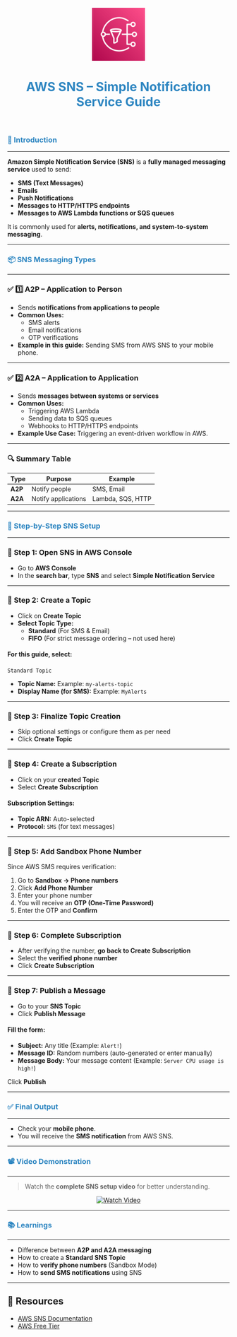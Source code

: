 <p align="center">
  <img src="screenshots/sns-logo.png" width="120"/>
</p>

<h1 align="center" style="color:#2E86C1;">AWS SNS – Simple Notification Service Guide</h1>
</br>

<h3 align="left" style="color:#2E86C1;">📝 Introduction</h3>

---

**Amazon Simple Notification Service (SNS)** is a **fully managed messaging service** used to send:

- **SMS (Text Messages)**
- **Emails**
- **Push Notifications**
- **Messages to HTTP/HTTPS endpoints**
- **Messages to AWS Lambda functions or SQS queues**

It is commonly used for **alerts, notifications, and system-to-system messaging**.

---

<h3 align="left" style="color:#2E86C1;">📦 SNS Messaging Types</h3>

---

### ✅ **1️⃣ A2P – Application to Person**

- Sends **notifications from applications to people**  
- **Common Uses:**
  - SMS alerts  
  - Email notifications  
  - OTP verifications  
- **Example in this guide:** Sending SMS from AWS SNS to your mobile phone.

---

### ✅ **2️⃣ A2A – Application to Application**

- Sends **messages between systems or services**  
- **Common Uses:**
  - Triggering AWS Lambda  
  - Sending data to SQS queues  
  - Webhooks to HTTP/HTTPS endpoints  
- **Example Use Case:** Triggering an event-driven workflow in AWS.

---

### 🔍 **Summary Table**

| **Type** | **Purpose** | **Example** |
|----------|-------------|-------------|
| **A2P** | Notify people | SMS, Email |
| **A2A** | Notify applications | Lambda, SQS, HTTP |

---

<h3 align="left" style="color:#2E86C1;">🧭 Step-by-Step SNS Setup</h3>

---

### 📌 **Step 1: Open SNS in AWS Console**

- Go to **AWS Console**
- In the **search bar**, type **SNS** and select **Simple Notification Service**

---

### 📌 **Step 2: Create a Topic**

- Click on **Create Topic**
- **Select Topic Type:**  
  - **Standard** (For SMS & Email)  
  - **FIFO** (For strict message ordering – not used here)

#### **For this guide, select:**  
`Standard Topic`

- **Topic Name:** Example: `my-alerts-topic`  
- **Display Name (for SMS):** Example: `MyAlerts`

---

### 📌 **Step 3: Finalize Topic Creation**

- Skip optional settings or configure them as per need  
- Click **Create Topic**

---

### 📌 **Step 4: Create a Subscription**

- Click on your **created Topic**
- Select **Create Subscription**

#### **Subscription Settings:**

- **Topic ARN:** Auto-selected  
- **Protocol:** `SMS` (for text messages)

---

### 📌 **Step 5: Add Sandbox Phone Number**

Since AWS SMS requires verification:

1. Go to **Sandbox → Phone numbers**  
2. Click **Add Phone Number**  
3. Enter your phone number  
4. You will receive an **OTP (One-Time Password)**  
5. Enter the OTP and **Confirm**

---

### 📌 **Step 6: Complete Subscription**

- After verifying the number, **go back to Create Subscription**  
- Select the **verified phone number**  
- Click **Create Subscription**

---

### 📌 **Step 7: Publish a Message**

- Go to your **SNS Topic**  
- Click **Publish Message**

#### **Fill the form:**

- **Subject:** Any title (Example: `Alert!`)  
- **Message ID:** Random numbers (auto-generated or enter manually)  
- **Message Body:** Your message content (Example: `Server CPU usage is high!`)

Click **Publish**

---

<h3 align="left" style="color:#2E86C1;">✅ Final Output</h3>

---

- Check your **mobile phone**.  
- You will receive the **SMS notification** from AWS SNS.

---

<h3 align="left" style="color:#2E86C1;">📽️ Video Demonstration</h3>

---

> Watch the **complete SNS setup video** for better understanding.

<p align="center">
  <a href="https://drive.google.com/file/d/1qO1nGuZszL4_VfaJzYPK5iNOgzRukJXN/view?usp=drive_link">
    <img src="screenshots/sns-video-thumbnail.png" width="600" alt="Watch Video"/>
  </a>
</p>

---

<h3 align="left" style="color:#2E86C1;">📚 Learnings</h3>

---

- Difference between **A2P and A2A messaging**  
- How to create a **Standard SNS Topic**  
- How to **verify phone numbers** (Sandbox Mode)  
- How to **send SMS notifications** using SNS

---

## 🔗 Resources

- [AWS SNS Documentation](https://docs.aws.amazon.com/sns/latest/dg/welcome.html)  
- [AWS Free Tier](https://aws.amazon.com/free)

